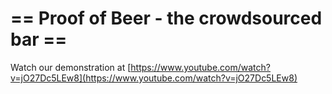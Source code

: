 
# == Proof of Beer - the crowdsourced bar ==

Watch our demonstration at [https://www.youtube.com/watch?v=jO27Dc5LEw8](https://www.youtube.com/watch?v=jO27Dc5LEw8)
